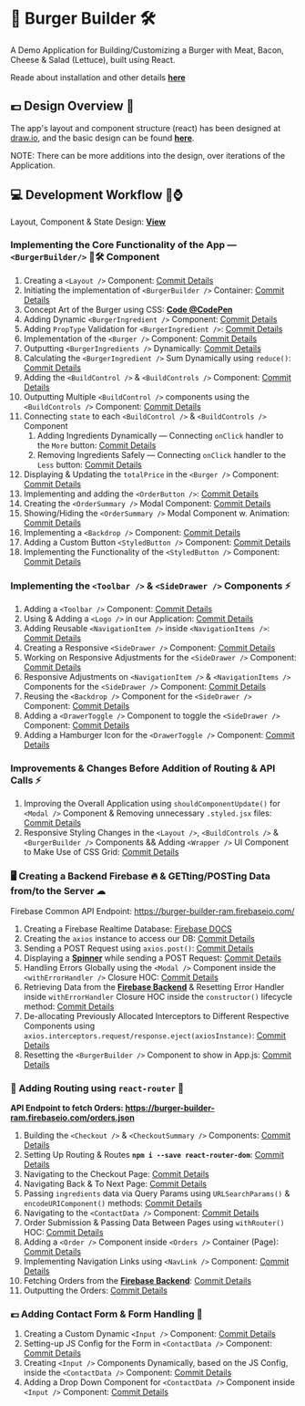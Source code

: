 # 🍔 Burger Builder 🛠

A Demo Application for Building/Customizing a Burger with Meat, Bacon, Cheese & Salad (Lettuce), built using React.

Reade about installation and other details **[here](./README.react-notes.md)**

## 💷 Design Overview 📝

The app's layout and component structure (react) has been designed at [draw.io](https://www.draw.io), and the basic design can be found **[here](https://codepen.io/ch-sriram/pen/LYNPbxq)**.

NOTE: There can be more additions into the design, over iterations of the Application.

## 💻 Development Workflow 🌊⌚

Layout, Component & State Design: **[View](https://codepen.io/ch-sriram/pen/LYNPbxq)**

### Implementing the Core Functionality of the App &mdash; `<BurgerBuilder/>` 🍔🛠 Component

1. Creating a `<Layout />` Component: [Commit Details](https://github.com/Ch-sriram/burger-builder/commit/0187377958254ea601fcfb9c6b5c5d5e39bbc484)
2. Initiating the implementation of `<BurgerBuilder />` Container: [Commit Details](https://github.com/Ch-sriram/burger-builder/commit/d8d3987494ed8a0297a97d1dd3e864e3a6e7bbf4)
3. Concept Art of the Burger using CSS: **[Code @CodePen](https://codepen.io/ch-sriram/pen/rNeByJy)**
4. Adding Dynamic `<BurgerIngredient />` Component: [Commit Details](https://github.com/Ch-sriram/burger-builder/commit/c0df741dc802e801a1f4118aaea57ba1e893da40)
5. Adding `PropType` Validation for `<BurgerIngredient />`: [Commit Details](https://github.com/Ch-sriram/burger-builder/commit/47edd2792c2cdb56b2a96d1905fb89b41fca3223)
6. Implementation of the `<Burger />` Component: [Commit Details](https://github.com/Ch-sriram/burger-builder/commit/523b225338e21b2d5c97e212db04cf5617282ed1)
7. Outputting `<BurgerIngredients />` Dynamically: [Commit Details](https://github.com/Ch-sriram/burger-builder/commit/1d1de276b9d7d677b43a842fc6be21fb436ec988)
8. Calculating the `<BurgerIngredient />` Sum Dynamically using `reduce()`: [Commit Details](https://github.com/Ch-sriram/burger-builder/commit/0be94dfd71b0280de5aa7f1ff2233fe5ac65c685)
9. Adding the `<BuildControl />` & `<BuildControls />` Component: [Commit Details](https://github.com/Ch-sriram/burger-builder/commit/2c9be483093bc2f9015799e04844cda739f5d699)
10. Outputting Multiple `<BuildControl />` components using the `<BuildControls />` Component: [Commit Details](https://github.com/Ch-sriram/burger-builder/commit/ab893618efaf7013c49acc06cdb1b11d8af72d29)
11. Connecting `state` to each `<BuildControl />` & `<BuildControls />` Component
    1. Adding Ingredients Dynamically &mdash; Connecting `onClick` handler to the `More` button: [Commit Details](https://github.com/Ch-sriram/burger-builder/commit/bd206d7166ba60336acf25803fc2e01047b85485)
    2. Removing Ingredients Safely &mdash; Connecting `onClick` handler to the `Less` button: [Commit Details](https://github.com/Ch-sriram/burger-builder/commit/cb10e79bb824a5de9d7d617426e1cec8feac3fe3)
12. Displaying & Updating the `totalPrice` in the `<Burger />` Component: [Commit Details](https://github.com/Ch-sriram/burger-builder/commit/16b0f67cca2c63257b2bddad4899b2899c03b005)
13. Implementing and adding the `<OrderButton />`: [Commit Details](https://github.com/Ch-sriram/burger-builder/commit/4b5c848b026bd9c921731a3f11ba5ae05d6a46cf)
14. Creating the `<OrderSummary />` Modal Component: [Commit Details](https://github.com/Ch-sriram/burger-builder/commit/220a907178932aac83bf09d61997785edf3f0bff)
15. Showing/Hiding the `<OrderSummary />` Modal Component w. Animation: [Commit Details](https://github.com/Ch-sriram/burger-builder/commit/c50a7880b846b16bb0b1267034faf945d18f40e0)
16. Implementing a `<Backdrop />` Component: [Commit Details](https://github.com/Ch-sriram/burger-builder/commit/d97b727fe03205c73aaad09d223f08dd18febcb4)
17. Adding a Custom Button `<StyledButton />` Component: [Commit Details](https://github.com/Ch-sriram/burger-builder/commit/d97b727fe03205c73aaad09d223f08dd18febcb4)
18. Implementing the Functionality of the `<StyledButton />` Component: [Commit Details](https://github.com/Ch-sriram/burger-builder/commit/afd95bf43088d39c1e3a2ef626028dc4f2603259)

### Implementing the `<Toolbar />` & `<SideDrawer />` Components ⚡

1. Adding a `<Toolbar />` Component: [Commit Details](https://github.com/Ch-sriram/burger-builder/commit/1f5cf0c1ae06912264691a5bd2cbdaed15d066a8)
2. Using & Adding a `<Logo />` in our Application: [Commit Details](https://github.com/Ch-sriram/burger-builder/commit/fe3e10f5665a6943e2e480ce280ce4afe06355df)
3. Adding Reusable `<NavigationItem />` inside `<NavigationItems />`: [Commit Details](https://github.com/Ch-sriram/burger-builder/commit/7b491babafc6790d4523d09f195e36ef7a2c5874)
4. Creating a Responsive `<SideDrawer />` Component: [Commit Details](https://github.com/Ch-sriram/burger-builder/commit/affec9d695647c789486a460782451a2c336f9a6)
5. Working on Responsive Adjustments for the `<SideDrawer />` Component: [Commit Details](https://github.com/Ch-sriram/burger-builder/commit/3e828543bd38fedcc80cb45d89c1c187d0aacd71)
6. Responsive Adjustments on `<NavigationItem />` & `<NavigationItems />` Components for the `<SideDrawer />` Component: [Commit Details](https://github.com/Ch-sriram/burger-builder/commit/6f791baf4c4e10aa0c8e5c2b48e2723438701bb2)
7. Reusing the `<Backdrop />` Component for the `<SideDrawer />` Component: [Commit Details](https://github.com/Ch-sriram/burger-builder/commit/c890b62822706d56733cc0113307fe58367a21a9)
8. Adding a `<DrawerToggle />` Component to toggle the `<SideDrawer />` Component: [Commit Details](https://github.com/Ch-sriram/burger-builder/commit/e9720a7b7011684e3fe13469f06ad5d2c3f173ba)
9. Adding a Hamburger Icon for the `<DrawerToggle />` Component: [Commit Details](https://github.com/Ch-sriram/burger-builder/commit/40598a9b851042abe785436fae760e20f4a1f93e)

### Improvements & Changes Before Addition of Routing & API Calls ⚡

1. Improving the Overall Application using `shouldComponentUpdate()` for `<Modal />` Component & Removing unnecessary `.styled.jsx` files: [Commit Details](https://github.com/Ch-sriram/burger-builder/commit/f19f68ba17acb7e094741865f0397131ca991f09)
2. Responsive Styling Changes in the `<Layout />`, `<BuildControls />` & `<BurgerBuilder />` Components && Adding `<Wrapper />` UI Component to Make Use of CSS Grid: [Commit Details](https://github.com/Ch-sriram/burger-builder/commit/281b64b6882915b75a39a62106a2f8200b25571c)

### 🖥 Creating a Backend Firebase 🔥 & GETting/POSTing Data from/to the Server ☁

Firebase Common API Endpoint: <https://burger-builder-ram.firebaseio.com/>

1. Creating a Firebase Realtime Database: [Firebase DOCS](https://firebase.google.com/docs/database/web/start)
2. Creating the `axios` instance to access our DB: [Commit Details](https://github.com/Ch-sriram/burger-builder/commit/beb5dcb669a15a69b733f8b289e04ab5f06cdcdd)
3. Sending a POST Request using `axios.post()`: [Commit Details](https://github.com/Ch-sriram/burger-builder/commit/2c7645a8b26cd5a3db6ac0052e274cf89662b4ca)
4. Displaying a **[Spinner](https://projects.lukehaas.me/css-loaders/)** while sending a POST Request: [Commit Details](https://github.com/Ch-sriram/burger-builder/commit/2067df848d89f1b97b5d3564215b648d398468e0)
5. Handling Errors Globally using the `<Modal />` Component inside the `<withErrorHandler />` Closure HOC: [Commit Details](https://github.com/Ch-sriram/burger-builder/commit/74552c827692cadf1ef419214f360494ad350d81)
6. Retrieving Data from the **[Firebase Backend](https://burger-builder-ram.firebaseio.com/ingredients)** & Resetting Error Handler inside `withErrorHandler` Closure HOC inside the `constructor()` lifecycle method: [Commit Details](https://github.com/Ch-sriram/burger-builder/commit/25931159b2254abff5398b69b3ef1d9d877a5498)
7. De-allocating Previously Allocated Interceptors to Different Respective Components using `axios.interceptors.request/response.eject(axiosInstance)`: [Commit Details](https://github.com/Ch-sriram/burger-builder/commit/56ec181898c2dd9be30af028a2f76832ce708864)
8. Resetting the `<BurgerBuilder />` Component to show in App.js: [Commit Details](https://github.com/Ch-sriram/burger-builder/commit/ae43d461e8b467b0639a066ffd1b62b70fce6424)

### 🔀 Adding Routing using `react-router` 🔀

**API Endpoint to fetch Orders: <https://burger-builder-ram.firebaseio.com/orders.json>**

1. Building the `<Checkout />` & `<CheckoutSummary />` Components: [Commit Details](https://github.com/Ch-sriram/burger-builder/commit/bb4ab26d36667835423c08ca13c66db4be548c82)
2. Setting Up Routing & Routes **`npm i --save react-router-dom`**: [Commit Details](https://github.com/Ch-sriram/burger-builder/commit/3c6460117d6ea628539b3f21b93c8cefdf8c16ff)
3. Navigating to the Checkout Page: [Commit Details](https://github.com/Ch-sriram/burger-builder/commit/0b4e6a4c06d40293f5b77cf0255f5be35680d1a8)
4. Navigating Back & To Next Page: [Commit Details](https://github.com/Ch-sriram/burger-builder/commit/055272d5adc3d75bb447e681bf5e149d026af714)
5. Passing `ingredients` data via Query Params using `URLSearchParams()` & `encodeURIComponent()` methods: [Commit Details](https://github.com/Ch-sriram/burger-builder/commit/269ed08052bb9ceedabc3692510fd72c6d7650fe)
6. Navigating to the `<ContactData />` Component: [Commit Details](https://github.com/Ch-sriram/burger-builder/commit/ab1083c80d9e48cb1bc13c888b7d342942772edb)
7. Order Submission & Passing Data Between Pages using `withRouter()` HOC: [Commit Details](https://github.com/Ch-sriram/burger-builder/commit/cd0160730a28ab8f8d96afa165e8c4858b47afc3)
8. Adding a `<Order />` Component inside `<Orders />` Container (Page): [Commit Details](https://github.com/Ch-sriram/burger-builder/commit/a8ecf21d53600cc3fe33ef92d100eeb651acf2c2)
9. Implementing Navigation Links using `<NavLink />` Component: [Commit Details](https://github.com/Ch-sriram/burger-builder/commit/cd28720d9650cea831ca4c4975dfeb9c09160d8f)
10. Fetching Orders from the **[Firebase Backend](https://burger-builder-ram.firebaseio.com/orders.json)**: [Commit Details](https://github.com/Ch-sriram/burger-builder/commit/c0a5f197c56fc2b146f59d9d3fe8bc83e5361900)
11. Outputting the Orders: [Commit Details](https://github.com/Ch-sriram/burger-builder/commit/61ed1ab9380291d1b8f6ad8ebfeeb5c2b64cbfc0)

### 💷 Adding Contact Form & Form Handling 📝

1. Creating a Custom Dynamic `<Input />` Component: [Commit Details](https://github.com/Ch-sriram/burger-builder/commit/3576b226a1f6c453948052e66b10a3da85da10cc)
2. Setting-up JS Config for the Form in `<ContactData />` Component: [Commit Details](https://github.com/Ch-sriram/burger-builder/commit/10c4e62025e610b6fb6259a0caa5311082a3f614)
3. Creating `<Input />` Components Dynamically, based on the JS Config, inside the `<ContactData />` Component: [Commit Details](https://github.com/Ch-sriram/burger-builder/commit/dae73e0b18d53a5529df6fe706cf3432098da830)
4. Adding a Drop Down Component for `<ContactData />` Component inside `<Input />` Component: [Commit Details]()
